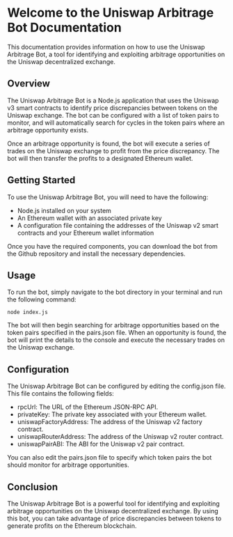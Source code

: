 # Welcome to the Uniswap Arbitrage Bot Documentation

This documentation provides information on how to use the Uniswap Arbitrage Bot, a tool for identifying and exploiting arbitrage opportunities on the Uniswap decentralized exchange.

## Overview
The Uniswap Arbitrage Bot is a Node.js application that uses the Uniswap v3 smart contracts to identify price discrepancies between tokens on the Uniswap exchange. The bot can be configured with a list of token pairs to monitor, and will automatically search for cycles in the token pairs where an arbitrage opportunity exists.

Once an arbitrage opportunity is found, the bot will execute a series of trades on the Uniswap exchange to profit from the price discrepancy. The bot will then transfer the profits to a designated Ethereum wallet.

## Getting Started
To use the Uniswap Arbitrage Bot, you will need to have the following:

* Node.js installed on your system
* An Ethereum wallet with an associated private key
* A configuration file containing the addresses of the Uniswap v2 smart contracts and your Ethereum wallet information

Once you have the required components, you can download the bot from the Github repository and install the necessary dependencies.

## Usage
To run the bot, simply navigate to the bot directory in your terminal and run the following command:

~~~
node index.js
~~~

The bot will then begin searching for arbitrage opportunities based on the token pairs specified in the pairs.json file. When an opportunity is found, the bot will print the details to the console and execute the necessary trades on the Uniswap exchange.

## Configuration
The Uniswap Arbitrage Bot can be configured by editing the config.json file. This file contains the following fields:

* rpcUrl: The URL of the Ethereum JSON-RPC API.
* privateKey: The private key associated with your Ethereum wallet.
* uniswapFactoryAddress: The address of the Uniswap v2 factory contract.
* uniswapRouterAddress: The address of the Uniswap v2 router contract.
* uniswapPairABI: The ABI for the Uniswap v2 pair contract.

You can also edit the pairs.json file to specify which token pairs the bot should monitor for arbitrage opportunities.

## Conclusion
The Uniswap Arbitrage Bot is a powerful tool for identifying and exploiting arbitrage opportunities on the Uniswap decentralized exchange. By using this bot, you can take advantage of price discrepancies between tokens to generate profits on the Ethereum blockchain.